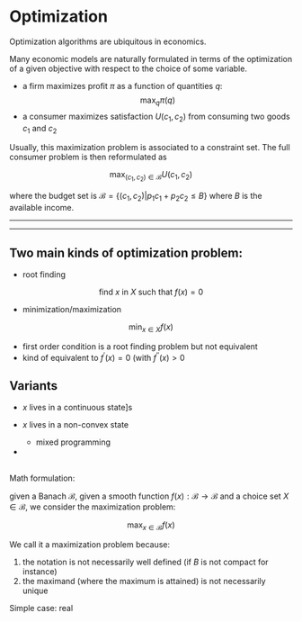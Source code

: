 # Optimization

Optimization algorithms are ubiquitous in economics.

Many economic models are naturally formulated in terms of the optimization of a given objective with respect to the choice of some variable.

- a firm maximizes profit $\pi$ as a function of quantities $q$: $$\max_{q} \pi(q)$$
- a consumer maximizes satisfaction $U(c_1, c_2)$ from consuming two goods $c_1$ and $c_2$

Usually, this maximization problem is associated to a constraint set.
The full consumer problem is then reformulated as

$$\max_{(c_1,c_2)\in\mathcal{B}} U(c_1, c_2)$$

where the budget set is $\mathcal{B} = \left\{ (c_1, c_2) |  p_1 c_1 + p_2 c_2 \leq B \right\}$ where $B$ is the available income.

---

---

## Two main kinds of optimization problem:

- root finding

$$\text{find  $x$ in $X$ such that $f(x)=0$}$$

- minimization/maximization

$$\min_{x\in X} f(x)$$

  - first order condition is a root finding problem but not equivalent
  - kind of equivalent to $f^{\prime}(x)=0$ (with $f^{\prime\prime}(x)>0$

## Variants

- $x$ lives in a continuous state]s
- $x$ lives in a non-convex state
  - mixed programming

-




##


Math formulation:

given a Banach $\mathcal{B}$, given a smooth function $f(x): \mathcal{B}\rightarrow \mathcal{B}$ and a choice set $X\in\mathcal{B}$, we consider the maximization problem:

$$\max_{x\in \mathcal{B}} f(x)$$

We call it a maximization problem because:
1. the notation is not necessarily well defined (if $B$ is not compact for instance)
2. the maximand (where the maximum is attained) is not necessarily unique



Simple case: real
